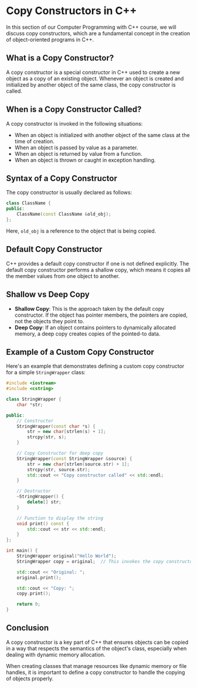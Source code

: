 
# Copy Constructors in C++

In this section of our Computer Programming with C++ course, we will discuss copy constructors, which are a fundamental concept in the creation of object-oriented programs in C++.

## What is a Copy Constructor?

A copy constructor is a special constructor in C++ used to create a new object as a copy of an existing object. Whenever an object is created and initialized by another object of the same class, the copy constructor is called.

## When is a Copy Constructor Called?

A copy constructor is invoked in the following situations:
- When an object is initialized with another object of the same class at the time of creation.
- When an object is passed by value as a parameter.
- When an object is returned by value from a function.
- When an object is thrown or caught in exception handling.

## Syntax of a Copy Constructor

The copy constructor is usually declared as follows:

```cpp
class ClassName {
public:
    ClassName(const ClassName &old_obj);
};
```

Here, `old_obj` is a reference to the object that is being copied.

## Default Copy Constructor

C++ provides a default copy constructor if one is not defined explicitly. The default copy constructor performs a shallow copy, which means it copies all the member values from one object to another.

## Shallow vs Deep Copy

- **Shallow Copy**: This is the approach taken by the default copy constructor. If the object has pointer members, the pointers are copied, not the objects they point to.
- **Deep Copy**: If an object contains pointers to dynamically allocated memory, a deep copy creates copies of the pointed-to data.

## Example of a Custom Copy Constructor

Here's an example that demonstrates defining a custom copy constructor for a simple `StringWrapper` class:

```cpp
#include <iostream>
#include <cstring>

class StringWrapper {
    char *str;

public:
    // Constructor
    StringWrapper(const char *s) {
        str = new char[strlen(s) + 1];
        strcpy(str, s);
    }

    // Copy Constructor for deep copy
    StringWrapper(const StringWrapper &source) {
        str = new char[strlen(source.str) + 1];
        strcpy(str, source.str);
        std::cout << "Copy constructor called" << std::endl;
    }

    // Destructor
    ~StringWrapper() {
        delete[] str;
    }

    // Function to display the string
    void print() const {
        std::cout << str << std::endl;
    }
};

int main() {
    StringWrapper original("Hello World");
    StringWrapper copy = original;  // This invokes the copy constructor

    std::cout << "Original: ";
    original.print();

    std::cout << "Copy: ";
    copy.print();

    return 0;
}
```

## Conclusion

A copy constructor is a key part of C++ that ensures objects can be copied in a way that respects the semantics of the object's class, especially when dealing with dynamic memory allocation.

When creating classes that manage resources like dynamic memory or file handles, it is important to define a copy constructor to handle the copying of objects properly.

